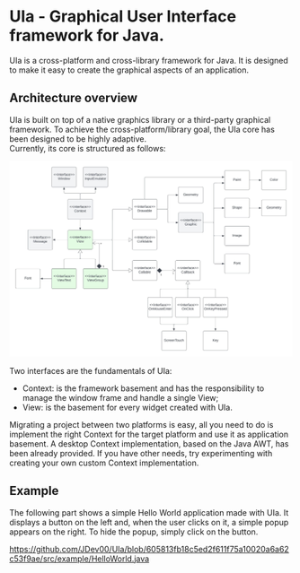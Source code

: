 # UIa - Graphical User Interface framework for Java.
UIa is a cross-platform and cross-library framework for Java. 
It is designed to make it easy to create the graphical aspects of an application.

## Architecture overview
UIa is built on top of a native graphics library or a third-party graphical framework. 
To achieve the cross-platform/library goal, the UIa core has been designed to be highly adaptive.
<br>
Currently, its core is structured as follows:

![Screenshot](docs/UIa_UML.jpeg)

Two interfaces are the fundamentals of UIa:
<ul>
  <li>Context: is the framework basement and has the responsibility to manage the window frame and handle a single View;</li>
  <li>View: is the basement for every widget created with UIa.</li>
</ul>

Migrating a project between two platforms is easy, all you need to do is implement the right Context 
for the target platform and use it as application basement. A desktop Context implementation, based on the Java AWT, 
has been already provided. If you have other needs, try experimenting with creating your own custom Context implementation.

## Example
The following part shows a simple Hello World application made with UIa. 
It displays a button on the left and, when the user clicks on it, a simple popup appears on the right. 
To hide the popup, simply click on the button.

https://github.com/JDev00/UIa/blob/605813fb18c5ed2f611f75a10020a6a62c53f9ae/src/example/HelloWorld.java